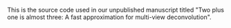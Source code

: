 This is the source code used in our unpublished manuscript titled "Two plus one is almost three: A fast approximation for multi-view deconvolution".
